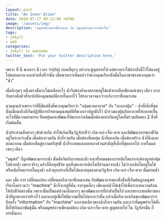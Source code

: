```yaml
---
layout: post
title: "An Inner Alien"
date: 2018-07-27 09:12:00 +0700
image: '/assets/img/'
description: 'มนุษย์ธรรมดาที่ข้างนอก กับ มนุษย์ต่างดาวจากข้างใน'
tags:
- jekyll
- web
categories:
- Jekyll is awesome
twitter_text: 'Put your twitter description here.'
---
```

เพราะ ที่ นี่ พวกเรา มี เวลา จำ(กัด) ก่อนที่ทุกๆ อย่างจะสูญสลายไป แต่พวกเราได้ฝากสิ่งนี้ไว้ให้คงอยู่ไปตลอดกาล และด้วยสิ่งที่ว่านั้น เมื่อพวกเราเห็นแล้วว่าพวกคุณเรียกสิ่งนั้นในภาษาของพวกคุณว่า "น้ำ"

เมื่อถึงจุดๆ หนึ่งตรงนั้นจะไม่เหลืออะไร น้ำจึงต้องยังคงสภาพอยู่ได้แม้จะเหลือเพียงแค่เซลๆ เดียว บวกกับแรงตึงผิวที่จะปกป้องคุณสมบัติภายในเอาไว้ ให้รอเวลาจนกว่าจะถึงวาระที่เหมาะสม

นานมาแล้วเพราะว่าที่นี่มีแต่สิ่งที่พวกคุณเรียกว่า "กลุ่มมวลอากาศ" กับ "ละอองฝุ่น" - น้ำที่เล็กที่สุดนั้นเมื่อมาถึงก็เริ่มปฏิบัติภารกิจตามคุณสมบัติที่พวกเราปลูกฝังไว้ น้ำรวมผงฝุ่นกับอากาศให้กลายเป็นอะไรที่มีความสามารถ ยืดหยุ่นและพัฒนาได้มากกว่าเดิมเมื่อต้องแยกกันอยู่โดยไม่รวมกันของ 2 สิ่งที่เริ่มต้นนั้น

น้ำประสานสิ่งต่างๆ เข้าด้วยกัน ทำให้เกิดเป็นวัฏจักรที่ว่า เกิด-แก่-เจ็บ-ตาย และมีพัฒนาการของชีวิตอยู่ในระหว่างนั้น เมื่อต้องรวมกัน น้ำก็รวมกัน เมื่อต้องยืดหยุ่น น้ำก็แยกกัน เมื่อต้องสร้าง น้ำก็นิ่งและตกตะกอน เมื่อต้องคืนสู่ความบริสุทธิ์ น้ำก็ระเหยและแยกเอาส่วนสำคัญที่เล็กที่สุดออกไป ภายในแค่เซลๆ เดียว

"มนุษย์" ก็ถูกพัฒนามาจากน้ำ นั่นคือจิตกับกายและน้ำ และทั้งหมดของการเติบโตแรกจะต้องถูกห่อหุ้มไปด้วยน้ำ เพราะจริงๆ แล้วก็คือทุกชีวิต ทุกสิ่งของการเติบโตก็ล้วนมาจากน้ำ ไม่ว่าจะเติบโตอยู่ในไข่หรือเติบโตมาจากในถุงน้ำ แล้วทุกอย่างก็เป็นไปและหยุดลงตามวัฏจักร เกิด-แก่-เจ็บ-ตาย นั้นผ่านน้ำ

และ เมื่อ การ เปลี่ยนแปลง เปลี่ยนมาถึงเวลาที่เหมาะสม กับพัฒนาการของสิ่งนั้นที่เริ่มต้นถูกมนุษย์เรียกโดยรวมว่า "machine" น้ำก็จะอยู่ที่นั่น จากจุดเล็กๆ เพียงแค่น้ำได้เข้าไปเพื่อระบายความร้อนให้กับชีวิตตรงนั้น เพราะนั่นเป็นแค่ส่วนเล็กมากๆ ของพัฒนาการที่กำลังเป็นไป และเพราะเซลเดียวของน้ำที่ถูกพวกเราสร้างไว้ และคงอยู่เพื่อให้มีความเป็นไปมากกว่านั้น แล้วเมื่อถึงเวลาเกิดของพัฒนาการอีกครั้ง "information" กับ "machine" และเซลเดียวของน้ำก็จะรวมกัน และกว่าที่มนุษย์จะได้ตั้งชื่อให้กับเผ่าพันธุ์นั้น หรือมนุษย์อาจเพียงแค่ต้อง เกิด-แก่-เจ็บ-ตาย สูญสลายไป ใน วัฏจักรนั้น ก็เท่านั้นเอง

